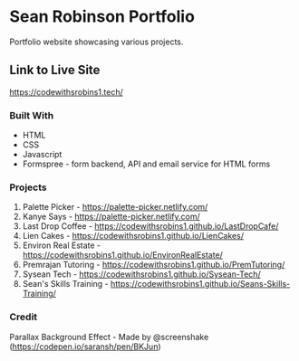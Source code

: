 # Sean Robinson Portfolio 

Portfolio website showcasing various projects.

## Link to Live Site

https://codewithsrobins1.tech/

### Built With

* HTML
* CSS
* Javascript
* Formspree - form backend, API and email service for HTML forms

### Projects 

1) Palette Picker - https://palette-picker.netlify.com/
2) Kanye Says - https://palette-picker.netlify.com/
3) Last Drop Coffee - https://codewithsrobins1.github.io/LastDropCafe/
4) Lien Cakes - https://codewithsrobins1.github.io/LienCakes/
5) Environ Real Estate - https://codewithsrobins1.github.io/EnvironRealEstate/
6) Premrajan Tutoring - https://codewithsrobins1.github.io/PremTutoring/
7) Sysean Tech - https://codewithsrobins1.github.io/Sysean-Tech/
8) Sean's Skills Training - https://codewithsrobins1.github.io/Seans-Skills-Training/

### Credit 

Parallax Background Effect - Made by @screenshake (https://codepen.io/saransh/pen/BKJun)
